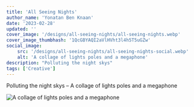 ```yaml
---
title: 'All Seeing Nights'
author_name: 'Yonatan Ben Knaan'
date: '2023-02-28'
updated: ''
cover_image: '/designs/all-seeing-nights/all-seeing-nights.webp'
cover_image_thumbhash: '1QcGBYAQI2aVlHVht3l4h5T5uGZw'
social_image: 
    src: '/designs/all-seeing-nights/all-seeing-nights-social.webp'
    alt: 'A collage of lights poles and a megaphone'
description: "Polluting the night skys"
tags: ['Creative']
---
```


Polluting the night skys – A collage of lights poles and a megaphone

![A collage of lights poles and a megaphone](/designs/all-seeing-nights/all-seeing-nights.webp)